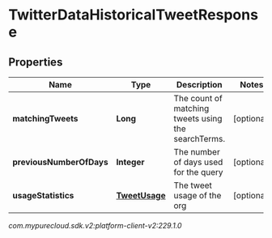 # TwitterDataHistoricalTweetResponse


## Properties

| Name | Type | Description | Notes |
| ------------ | ------------- | ------------- | ------------- |
| **matchingTweets** | **Long** | The count of matching tweets using the searchTerms. |  [optional] |
| **previousNumberOfDays** | **Integer** | The number of days used for the query |  [optional] |
| **usageStatistics** | [**TweetUsage**](TweetUsage) | The tweet usage of the org |  [optional] |




_com.mypurecloud.sdk.v2:platform-client-v2:229.1.0_
